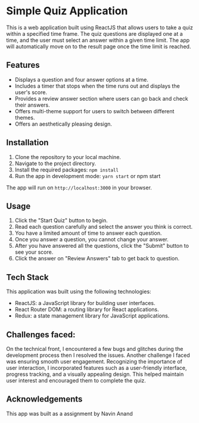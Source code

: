 # Simple Quiz Application 

This is a web application built using ReactJS that allows users to take a quiz within a specified time frame. The quiz questions are displayed one at a time, and the user must select an answer within a given time limit. The app will automatically move on to the result page once the time limit is reached.

## Features

- Displays a question and four answer options at a time.
- Includes a timer that stops when the time runs out and displays the user's score.
- Provides a review answer section where users can go back and check their answers.
- Offers multi-theme support for users to switch between different themes.
- Offers an aesthetically pleasing design.


## Installation

1. Clone the repository to your local machine.
2. Navigate to the project directory.
3. Install the required packages: `npm install`
4. Run the app in development mode: `yarn start` or npm start

The app will run on `http://localhost:3000` in your browser.

## Usage

1. Click the "Start Quiz" button to begin.
2. Read each question carefully and select the answer you think is correct.
3. You have a limited amount of time to answer each question.
4. Once you answer a question, you cannot change your answer.
5. After you have answered all the questions, click the "Submit" button to see your score.
6. Click the answer on "Review Answers" tab to get back to question.

## Tech Stack

This application was built using the following technologies:

- ReactJS: a JavaScript library for building user interfaces.
- React Router DOM: a routing library for React applications.
- Redux: a state management library for JavaScript applications.

## Challenges faced:
On the technical front, I encountered a few bugs and glitches during the development process
then I resolved the issues.
Another challenge I faced was ensuring smooth user engagement. Recognizing the importance of user interaction, 
I incorporated features such as a user-friendly interface, progress tracking, and a visually appealing design. 
This helped maintain user interest and encouraged them to complete the quiz.



## Acknowledgements

This app was built as a assignment by Navin Anand

